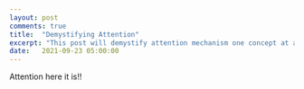 ```yaml
---
layout: post
comments: true
title:  "Demystifying Attention"
excerpt: "This post will demystify attention mechanism one concept at a time. Not only that we will try to understand how does the attention mechanism interacts with conventional encoder-decoder architecture."
date:   2021-09-23 05:00:00
---
```

Attention here it is!! 
